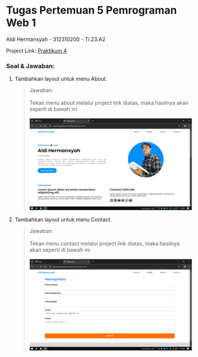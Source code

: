 # Tugas Pertemuan 5 Pemrograman Web 1

Aldi Hermansyah - 312310200 - Ti.23.A2

Project Link: [Praktikum 4](https://miya3333.github.io/Lab4Web/)

### Soal & Jawaban:
1. Tambahkan layout untuk menu About. <br>
   > Jawaban: <br><br>
   > Tekan menu about melalui project link diatas, maka hasilnya akan seperti di bawah ini <br><br>
   > <img src="file/Screenshot (426).png" alt="jawaban 1">
   
2. Tambahkan layout untuk menu Contact. <br>
   > Jawaban: <br><br>
   > Tekan menu contact melalui project link diatas, maka hasilnya akan seperti di bawah ini <br><br>
   > <img src="file/Screenshot (427).png" alt="jawaban 1">
